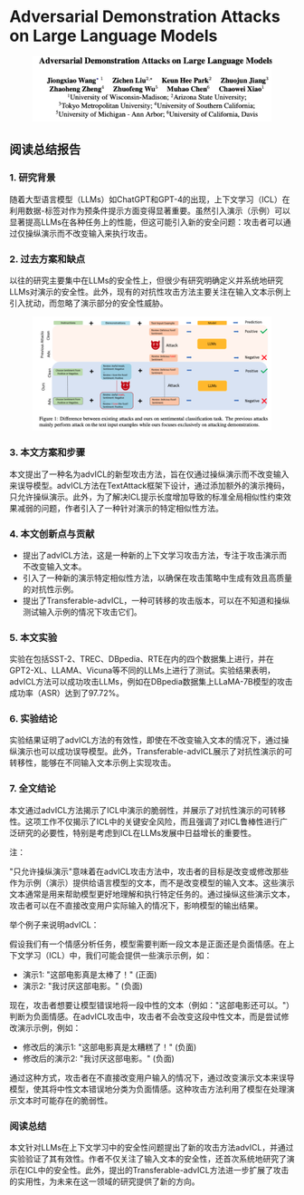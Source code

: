 # Adversarial Demonstration Attacks on Large Language Models

<figure><img src="../.gitbook/assets/image (5) (1) (1) (1) (1) (1) (1) (1) (1) (1) (1) (1) (1) (1) (1) (1) (1) (1) (1) (1) (1) (1) (1) (1) (1) (1) (1) (1) (1) (1) (1) (1) (1) (1) (1) (1) (1) (1).png" alt=""><figcaption></figcaption></figure>

## 阅读总结报告

### 1. 研究背景

随着大型语言模型（LLMs）如ChatGPT和GPT-4的出现，上下文学习（ICL）在利用数据-标签对作为预条件提示方面变得显著重要。虽然引入演示（示例）可以显著提高LLMs在各种任务上的性能，但这可能引入新的安全问题：攻击者可以通过仅操纵演示而不改变输入来执行攻击。

### 2. 过去方案和缺点

以往的研究主要集中在LLMs的安全性上，但很少有研究明确定义并系统地研究LLMs对演示的安全性。此外，现有的对抗性攻击方法主要关注在输入文本示例上引入扰动，而忽略了演示部分的安全性威胁。

<figure><img src="../.gitbook/assets/image (6) (1) (1) (1) (1) (1) (1) (1) (1) (1) (1) (1) (1) (1) (1) (1) (1) (1) (1) (1) (1) (1) (1) (1) (1) (1) (1) (1) (1) (1) (1) (1) (1) (1) (1).png" alt=""><figcaption></figcaption></figure>

### 3. 本文方案和步骤

本文提出了一种名为advICL的新型攻击方法，旨在仅通过操纵演示而不改变输入来误导模型。advICL方法在TextAttack框架下设计，通过添加额外的演示掩码，只允许操纵演示。此外，为了解决ICL提示长度增加导致的标准全局相似性约束效果减弱的问题，作者引入了一种针对演示的特定相似性方法。

### 4. 本文创新点与贡献

* 提出了advICL方法，这是一种新的上下文学习攻击方法，专注于攻击演示而不改变输入文本。
* 引入了一种新的演示特定相似性方法，以确保在攻击策略中生成有效且高质量的对抗性示例。
* 提出了Transferable-advICL，一种可转移的攻击版本，可以在不知道和操纵测试输入示例的情况下攻击它们。

### 5. 本文实验

实验在包括SST-2、TREC、DBpedia、RTE在内的四个数据集上进行，并在GPT2-XL、LLAMA、Vicuna等不同的LLMs上进行了测试。实验结果表明，advICL方法可以成功攻击LLMs，例如在DBpedia数据集上LLaMA-7B模型的攻击成功率（ASR）达到了97.72%。

### 6. 实验结论

实验结果证明了advICL方法的有效性，即使在不改变输入文本的情况下，通过操纵演示也可以成功误导模型。此外，Transferable-advICL展示了对抗性演示的可转移性，能够在不同输入文本示例上实现攻击。

### 7. 全文结论

本文通过advICL方法揭示了ICL中演示的脆弱性，并展示了对抗性演示的可转移性。这项工作不仅揭示了ICL中的关键安全风险，而且强调了对ICL鲁棒性进行广泛研究的必要性，特别是考虑到ICL在LLMs发展中日益增长的重要性。



注：

"只允许操纵演示"意味着在advICL攻击方法中，攻击者的目标是改变或修改那些作为示例（演示）提供给语言模型的文本，而不是改变模型的输入文本。这些演示文本通常是用来帮助模型更好地理解和执行特定任务的。通过操纵这些演示文本，攻击者可以在不直接改变用户实际输入的情况下，影响模型的输出结果。

举个例子来说明advICL：

假设我们有一个情感分析任务，模型需要判断一段文本是正面还是负面情感。在上下文学习（ICL）中，我们可能会提供一些演示示例，如：

* 演示1: "这部电影真是太棒了！" (正面)
* 演示2: "我讨厌这部电影。" (负面)

现在，攻击者想要让模型错误地将一段中性的文本（例如："这部电影还可以。"）判断为负面情感。在advICL攻击中，攻击者不会改变这段中性文本，而是尝试修改演示示例，例如：

* 修改后的演示1: "这部电影真是太糟糕了！" (负面)
* 修改后的演示2: "我讨厌这部电影。" (负面)

通过这种方式，攻击者在不直接改变用户输入的情况下，通过改变演示文本来误导模型，使其将中性文本错误地分类为负面情感。这种攻击方法利用了模型在处理演示文本时可能存在的脆弱性。





### 阅读总结

本文针对LLMs在上下文学习中的安全性问题提出了新的攻击方法advICL，并通过实验验证了其有效性。作者不仅关注了输入文本的安全性，还首次系统地研究了演示在ICL中的安全性。此外，提出的Transferable-advICL方法进一步扩展了攻击的实用性，为未来在这一领域的研究提供了新的方向。
